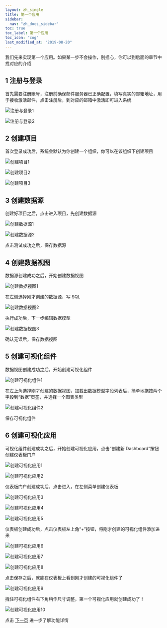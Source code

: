 ```yaml
---
layout: zh_single
title: 第一个应用
sidebar:
  nav: "zh_docs_sidebar"
toc: true
toc_label: 第一个应用
toc_icon: "cog"
last_modified_at: "2019-08-20"
---
```


我们先来实现第一个应用。如果某一步不会操作，别担心，你可以到后面的章节中找对应的介绍

## 1 注册与登录

首先需要注册账号，注册前确保邮件服务器已正确配置，填写真实的邮箱地址，用于接收激活邮件，点击注册后，到对应的邮箱中激活即可进入系统

![注册与登录1](../../assets/images/quick_start/1.1.png)

![注册与登录2](../../assets/images/quick_start/1.2.png)


## 2 创建项目

首次登录成功后，系统会默认为你创建一个组织，你可以在该组织下创建项目

![创建项目1](../../assets/images/quick_start/2.1.png)

![创建项目2](../../assets/images/quick_start/2.2.png)

![创建项目3](../../assets/images/quick_start/2.3.png)

## 3 创建数据源

创建好项目之后，点击进入项目，先创建数据源

![创建数据源1](../../assets/images/quick_start/3.1.png)

![创建数据源2](../../assets/images/quick_start/3.2.png)

点击测试成功之后，保存数据源

## 4 创建数据视图

数据源创建成功之后，开始创建数据视图

![创建数据视图1](../../assets/images/quick_start/4.1.png)

在左侧选择刚才创建的数据源，写 SQL

![创建数据视图2](../../assets/images/quick_start/4.2.png)

执行成功后，下一步编辑数据模型

![创建数据视图3](../../assets/images/quick_start/4.3.png)

确认无误后，保存数据视图

## 5 创建可视化组件

数据视图创建成功之后，开始创建可视化组件

![创建可视化组件1](../../assets/images/quick_start/5.1.png)

在左上角选择刚才创建的数据视图，加载出数据模型字段列表后，简单地拖拽两个字段到“数据”页签，并选择一个图表类型

![创建可视化组件2](../../assets/images/quick_start/5.2.png)

保存可视化组件

## 6 创建可视化应用

可视化组件创建成功之后，开始创建可视化应用，点击“创建新 Dashboard”按钮创建仪表板门户

![创建可视化应用1](../../assets/images/quick_start/6.1.png)

![创建可视化应用2](../../assets/images/quick_start/6.2.png)

仪表板门户创建成功后，点击进入，在左侧菜单创建仪表板

![创建可视化应用3](../../assets/images/quick_start/6.3.png)

![创建可视化应用4](../../assets/images/quick_start/6.4.png)

![创建可视化应用5](../../assets/images/quick_start/6.5.png)

仪表板创建成功后，点击仪表板左上角“+”按钮，将刚才创建的可视化组件添加进来

![创建可视化应用6](../../assets/images/quick_start/6.6.png)

![创建可视化应用7](../../assets/images/quick_start/6.7.png)

![创建可视化应用8](../../assets/images/quick_start/6.8.png)

点击保存之后，就能在仪表板上看到刚才创建的可视化组件了

![创建可视化应用9](../../assets/images/quick_start/6.9.png)

拽住可视化组件右下角稍作尺寸调整，第一个可视化应用就创建成功了！

![创建可视化应用10](../../assets/images/quick_start/6.10.png)

点击 [下一页](2.1-source) 进一步了解功能详情